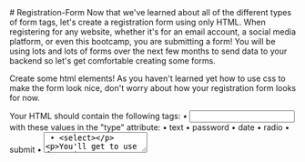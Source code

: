 <html>
  <body>
# Registration-Form
Now that we've learned about all of the different types of form tags, let's create a registration form using only HTML. When registering for any website, whether it's for an email account, a social media platform, or even this bootcamp, you are submitting a form! You will be using lots and lots of forms over the next few months to send data to your backend so let's get comfortable creating some forms.

Create some html elements! As you haven't learned yet how to use css to make the form look nice, don't worry about how your registration form looks for now.

Your HTML should contain the following tags:
• <input> with these values in the "type" attribute:
  • text
  • password
  • date
  • radio
  • submit
• <textarea>
• <select>
  
You'll get to use forms in one way or another in almost every assignment for the rest of the bootcamp so don't feel the need to memorize all of the different form tags and attributes today. You can always come back to this chapter for reference! In the next assignment, we'll create a fake blog using forms as well as all of the other HTML tags we learned today!

NOTE: Remember to validate your code before submitting it. HTML validation services such as the free <a href="https://validator.w3.org/">W3C Markup Validation</a> Service are useful debuggers that help you identify rendering errors.
 </body>

</html>
